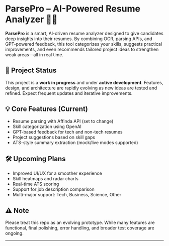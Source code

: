 # ParsePro – AI-Powered Resume Analyzer 🧠📄

**ParsePro** is a smart, AI-driven resume analyzer designed to give candidates deep insights into their resumes. By combining OCR, parsing APIs, and GPT-powered feedback, this tool categorizes your skills, suggests practical improvements, and even recommends tailored project ideas to strengthen weak areas—all in real time.

## 🚧 Project Status

This project is a **work in progress** and under **active development**. Features, design, and architecture are rapidly evolving as new ideas are tested and refined. Expect frequent updates and iterative improvements.

## 💡 Core Features (Current)

- Resume parsing with Affinda API (set to change)
- Skill categorization using OpenAI
- GPT-based feedback for tech and non-tech resumes
- Project suggestions based on skill gaps
- ATS-style summary extraction (mock/live modes supported)

## 🛠️ Upcoming Plans

- Improved UI/UX for a smoother experience
- Skill heatmaps and radar charts
- Real-time ATS scoring
- Support for job description comparison
- Multi-major support: Tech, Business, Science, Other

## ⚠️ Note

Please treat this repo as an evolving prototype. While many features are functional, final polishing, error handling, and broader test coverage are ongoing.

---

